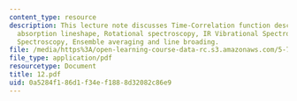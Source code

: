 ```yaml
---
content_type: resource
description: This lecture note discusses Time-Correlation function description of
  absorption lineshape, Rotational spectroscopy, IR Vibrational Spectroscopy, Raman
  Spectroscopy, Ensemble averaging and line broading.
file: /media/https%3A/open-learning-course-data-rc.s3.amazonaws.com/5-74-introductory-quantum-mechanics-ii-spring-2004/0a5284f186d1f34ef1888d32082c86e9_12.pdf
file_type: application/pdf
resourcetype: Document
title: 12.pdf
uid: 0a5284f1-86d1-f34e-f188-8d32082c86e9
---
```

